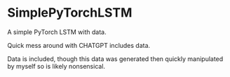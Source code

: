 # SimplePyTorchLSTM
A simple PyTorch LSTM with data. 

Quick mess around with CHATGPT includes data.

Data is included, though this data was generated then quickly manipulated by myself so is likely nonsensical.
